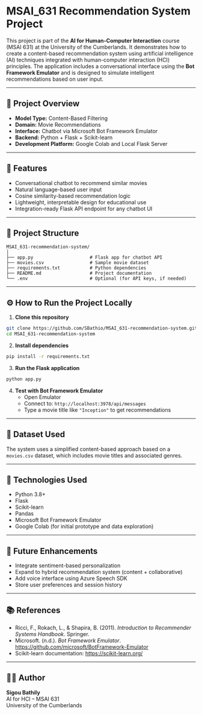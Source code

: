 
# MSAI_631 Recommendation System Project

This project is part of the **AI for Human-Computer Interaction** course (MSAI 631) at the University of the Cumberlands. It demonstrates how to create a content-based recommendation system using artificial intelligence (AI) techniques integrated with human-computer interaction (HCI) principles. The application includes a conversational interface using the **Bot Framework Emulator** and is designed to simulate intelligent recommendations based on user input.

---

## 🚀 Project Overview

- **Model Type:** Content-Based Filtering
- **Domain:** Movie Recommendations
- **Interface:** Chatbot via Microsoft Bot Framework Emulator
- **Backend:** Python + Flask + Scikit-learn
- **Development Platform:** Google Colab and Local Flask Server

---

## 🧠 Features

- Conversational chatbot to recommend similar movies
- Natural language-based user input
- Cosine similarity-based recommendation logic
- Lightweight, interpretable design for educational use
- Integration-ready Flask API endpoint for any chatbot UI

---

## 📁 Project Structure

```
MSAI_631-recommendation-system/
│
├── app.py                     # Flask app for chatbot API
├── movies.csv                 # Sample movie dataset
├── requirements.txt           # Python dependencies
├── README.md                  # Project documentation
└── .env                       # Optional (for API keys, if needed)
```

---

## ⚙️ How to Run the Project Locally

1. **Clone this repository**

```bash
git clone https://github.com/SBathio/MSAI_631-recommendation-system.git
cd MSAI_631-recommendation-system
```

2. **Install dependencies**

```bash
pip install -r requirements.txt
```

3. **Run the Flask application**

```bash
python app.py
```

4. **Test with Bot Framework Emulator**
   - Open Emulator
   - Connect to: `http://localhost:3978/api/messages`
   - Type a movie title like `"Inception"` to get recommendations

---

## 🧪 Dataset Used

The system uses a simplified content-based approach based on a `movies.csv` dataset, which includes movie titles and associated genres.

---

## 🤖 Technologies Used

- Python 3.8+
- Flask
- Scikit-learn
- Pandas
- Microsoft Bot Framework Emulator
- Google Colab (for initial prototype and data exploration)

---

## 🌟 Future Enhancements

- Integrate sentiment-based personalization
- Expand to hybrid recommendation system (content + collaborative)
- Add voice interface using Azure Speech SDK
- Store user preferences and session history

---

## 📚 References

- Ricci, F., Rokach, L., & Shapira, B. (2011). *Introduction to Recommender Systems Handbook*. Springer.
- Microsoft. (n.d.). *Bot Framework Emulator*. https://github.com/microsoft/BotFramework-Emulator
- Scikit-learn documentation: https://scikit-learn.org/

---

## 👨‍💻 Author

**Sigou Bathily**  
AI for HCI – MSAI 631  
University of the Cumberlands  
